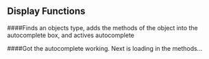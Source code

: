 ## Display Functions

####Finds an objects type, adds the methods of the object into the autocomplete box, and actives autocomplete


####Got the autocomplete working.  Next is loading in the methods...